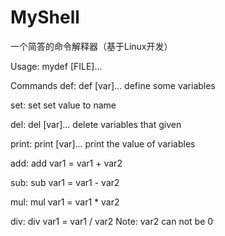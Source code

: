# MyShell
一个简答的命令解释器（基于Linux开发）

Usage: mydef [FILE]...

Commands
def: def [var]...
	define some variables

set: set <name> <value>
	set value to name

del: del [var]...
	delete variables that given

print:	print [var]...
	print the value of variables

add: add <var1> <var2>
	var1 = var1 + var2

sub: sub <var1> <var2>
	var1 = var1 - var2

mul: mul <var1> <var2>
	var1 = var1 * var2

div: div <var1> <var2>
	var1 = var1 / var2
	Note: var2 can not be 0
